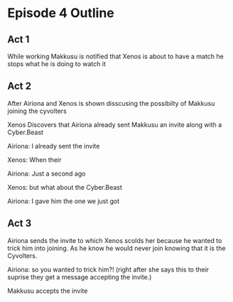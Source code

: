 # Episode 4 Outline
## Act 1
While working Makkusu is notified that Xenos is about to have a match he stops what he is doing to watch it
## Act 2
After Airiona and Xenos is shown disscusing the possibilty of Makkusu joining the cyvolters

Xenos Discovers that Airiona already sent Makkusu an invite along with a Cyber.Beast

Airiona: I already sent the invite

Xenos: When their 

Airiona: Just a second ago

Xenos: but what about the Cyber.Beast

Airiona: I gave him the one we just got
## Act 3
Airiona sends the invite to which Xenos scolds her because he wanted to trick him into joining. As he know he would never join knowing that it is the Cyvolters.

Airiona: so you wanted to trick him?! (right after she says this to their suprise they get a message accepting the invite.)

Makkusu accepts the invite
